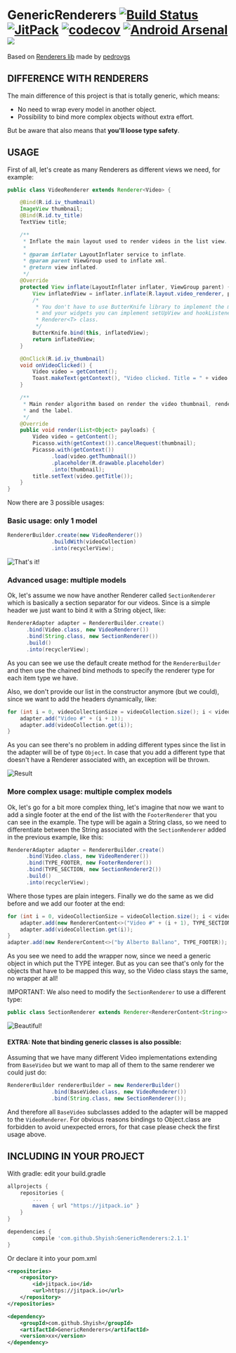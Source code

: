 GenericRenderers [![Build Status](https://travis-ci.org/Shyish/GenericRenderers.svg?branch=master)](https://travis-ci.org/Shyish/GenericRenderers) [![JitPack](https://jitpack.io/v/Shyish/GenericRenderers.svg)](https://jitpack.io/#Shyish/GenericRenderers) [![codecov](https://codecov.io/gh/Shyish/GenericRenderers/branch/master/graph/badge.svg)](https://codecov.io/gh/Shyish/GenericRenderers) [![Android Arsenal](https://img.shields.io/badge/Android%20Arsenal-GenericRenderers-brightgreen.svg?style=flat)](http://android-arsenal.com/details/1/3364) <a href="http://www.methodscount.com/?lib=com.github.Shyish%3AGenericRenderers%3A1.0.4"><img src="https://img.shields.io/badge/Methods and size-core: 139 | deps: 11465 | 17 KB-e91e63.svg"/></a>
===

Based on [Renderers lib](https://github.com/pedrovgs/Renderers) made by [pedrovgs](https://github.com/pedrovgs)


DIFFERENCE WITH RENDERERS
---

The main difference of this project is that is totally generic, which means:

* No need to wrap every model in another object.
* Possibility to bind more complex objects without extra effort.

But be aware that also means that **you'll loose type safety**.

USAGE
---

First of all, let's create as many Renderers as different views we need, for example:

```java
public class VideoRenderer extends Renderer<Video> {

    @Bind(R.id.iv_thumbnail)
    ImageView thumbnail;
    @Bind(R.id.tv_title)
    TextView title;

    /**
     * Inflate the main layout used to render videos in the list view.
     *
     * @param inflater LayoutInflater service to inflate.
     * @param parent ViewGroup used to inflate xml.
     * @return view inflated.
     */
    @Override
    protected View inflate(LayoutInflater inflater, ViewGroup parent) {
        View inflatedView = inflater.inflate(R.layout.video_renderer, parent, false);
        /*
         * You don't have to use ButterKnife library to implement the mapping between your layout
         * and your widgets you can implement setUpView and hookListener methods declared in
         * Renderer<T> class.
         */
        ButterKnife.bind(this, inflatedView);
        return inflatedView;
    }

    @OnClick(R.id.iv_thumbnail)
    void onVideoClicked() {
        Video video = getContent();
        Toast.makeText(getContext(), "Video clicked. Title = " + video.getTitle(), Toast.LENGTH_LONG).show();
    }

    /**
     * Main render algorithm based on render the video thumbnail, render the title, render the marker
     * and the label.
     */
    @Override
    public void render(List<Object> payloads) {
        Video video = getContent();
        Picasso.with(getContext()).cancelRequest(thumbnail);
        Picasso.with(getContext())
              .load(video.getThumbnail())
              .placeholder(R.drawable.placeholder)
              .into(thumbnail);
        title.setText(video.getTitle());
    }
}
```

Now there are 3 possible usages:

### Basic usage: only 1 model

```java
RendererBuilder.create(new VideoRenderer())
              .buildWith(videoCollection)
              .into(recyclerView);
```

![That's it!](./art/screenshot_demo_1.jpg?raw=true)

### Advanced usage: multiple models

Ok, let's assume we now have another Renderer called `SectionRenderer` which is basically a section separator for our 
videos. Since is a simple header we just want to bind it with a String object, like:

```java
RendererAdapter adapter = RendererBuilder.create()
      .bind(Video.class, new VideoRenderer())
      .bind(String.class, new SectionRenderer())
      .build()
      .into(recyclerView);
```

As you can see we use the default create method for the `RendererBuilder` and then use the chained bind methods to specify
the renderer type for each item type we have. 

Also, we don't provide our list in the constructor anymore (but we could), since we want to add the headers dynamically, 
like:

```java
for (int i = 0, videoCollectionSize = videoCollection.size(); i < videoCollectionSize; i++) {
    adapter.add("Video #" + (i + 1));
    adapter.add(videoCollection.get(i));
}
```

As you can see there's no problem in adding different types since the list in the adapter will be of type `Object`. In 
case that you add a different type that doesn't have a Renderer associated with, an exception will be thrown.

![Result](./art/screenshot_demo_2.jpg?raw=true)

### More complex usage: multiple complex models

Ok, let's go for a bit more complex thing, let's imagine that now we want to add a single footer at the end of the list 
with the `FooterRenderer` that you can see in the example. The type will be again a String class, so we need to 
differentiate between the String associated with the `SectionRenderer` added in the previous example, like this:

```java
RendererAdapter adapter = RendererBuilder.create()
      .bind(Video.class, new VideoRenderer())
      .bind(TYPE_FOOTER, new FooterRenderer())
      .bind(TYPE_SECTION, new SectionRenderer2())
      .build()
      .into(recyclerView);
```

Where those types are plain integers.
Finally we do the same as we did before and we add our footer at the end:

```java
for (int i = 0, videoCollectionSize = videoCollection.size(); i < videoCollectionSize; i++) {
    adapter.add(new RendererContent<>("Video #" + (i + 1), TYPE_SECTION));
    adapter.add(videoCollection.get(i));
}
adapter.add(new RendererContent<>("by Alberto Ballano", TYPE_FOOTER));
```

As you see we need to add the wrapper now, since we need a generic object in which put the TYPE integer. But as you can see 
that's only for the objects that have to be mapped this way, so the Video class stays the same, no wrapper at all!

IMPORTANT: We also need to modify the `SectionRenderer` to use a different type:

```java
public class SectionRenderer extends Renderer<RendererContent<String>>
```

![Beautiful!](./art/screenshot_demo_3.jpg?raw=true)

#### EXTRA: Note that binding generic classes is also possible:

Assuming that we have many different Video implementations extending from `BaseVideo` but we want to map all of them to 
the same renderer we could just do:

```java
RendererBuilder rendererBuilder = new RendererBuilder()
              .bind(BaseVideo.class, new VideoRenderer())
              .bind(String.class, new SectionRenderer());
```

And therefore all `BaseVideo` subclasses added to the adapter will be mapped to the `VideoRenderer`. For obvious reasons 
bindings to Object.class are forbidden to avoid unexpected errors, for that case please check the first usage above.

INCLUDING IN YOUR PROJECT
---

With gradle: edit your build.gradle
```groovy
allprojects {
    repositories {
        ...
        maven { url "https://jitpack.io" }
    }
}

dependencies {
        compile 'com.github.Shyish:GenericRenderers:2.1.1'
}
```

Or declare it into your pom.xml

```xml
<repositories>
    <repository>
        <id>jitpack.io</id>
        <url>https://jitpack.io</url>
    </repository>
</repositories>

<dependency>
    <groupId>com.github.Shyish</groupId>
    <artifactId>GenericRenderers</artifactId>
    <version>xx</version>
</dependency>
```

